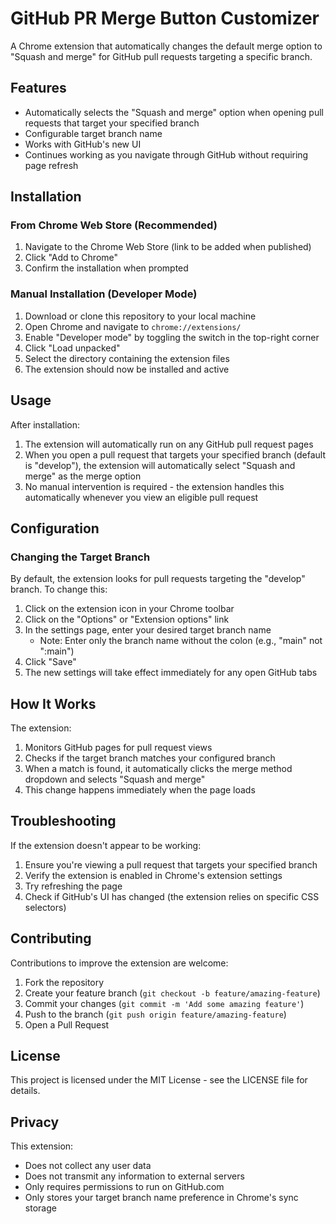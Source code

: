 # GitHub PR Merge Button Customizer

A Chrome extension that automatically changes the default merge option to "Squash and merge" for GitHub pull requests targeting a specific branch.

## Features

- Automatically selects the "Squash and merge" option when opening pull requests that target your specified branch
- Configurable target branch name
- Works with GitHub's new UI
- Continues working as you navigate through GitHub without requiring page refresh

## Installation

### From Chrome Web Store (Recommended)

1. Navigate to the Chrome Web Store (link to be added when published)
2. Click "Add to Chrome"
3. Confirm the installation when prompted

### Manual Installation (Developer Mode)

1. Download or clone this repository to your local machine
2. Open Chrome and navigate to `chrome://extensions/`
3. Enable "Developer mode" by toggling the switch in the top-right corner
4. Click "Load unpacked"
5. Select the directory containing the extension files
6. The extension should now be installed and active

## Usage

After installation:

1. The extension will automatically run on any GitHub pull request pages
2. When you open a pull request that targets your specified branch (default is "develop"), the extension will automatically select "Squash and merge" as the merge option
3. No manual intervention is required - the extension handles this automatically whenever you view an eligible pull request

## Configuration

### Changing the Target Branch

By default, the extension looks for pull requests targeting the "develop" branch. To change this:

1. Click on the extension icon in your Chrome toolbar
2. Click on the "Options" or "Extension options" link
3. In the settings page, enter your desired target branch name
   - Note: Enter only the branch name without the colon (e.g., "main" not ":main")
4. Click "Save"
5. The new settings will take effect immediately for any open GitHub tabs

## How It Works

The extension:

1. Monitors GitHub pages for pull request views
2. Checks if the target branch matches your configured branch
3. When a match is found, it automatically clicks the merge method dropdown and selects "Squash and merge"
4. This change happens immediately when the page loads

## Troubleshooting

If the extension doesn't appear to be working:

1. Ensure you're viewing a pull request that targets your specified branch
2. Verify the extension is enabled in Chrome's extension settings
3. Try refreshing the page
4. Check if GitHub's UI has changed (the extension relies on specific CSS selectors)

## Contributing

Contributions to improve the extension are welcome:

1. Fork the repository
2. Create your feature branch (`git checkout -b feature/amazing-feature`)
3. Commit your changes (`git commit -m 'Add some amazing feature'`)
4. Push to the branch (`git push origin feature/amazing-feature`)
5. Open a Pull Request

## License

This project is licensed under the MIT License - see the LICENSE file for details.

## Privacy

This extension:
- Does not collect any user data
- Does not transmit any information to external servers
- Only requires permissions to run on GitHub.com
- Only stores your target branch name preference in Chrome's sync storage
